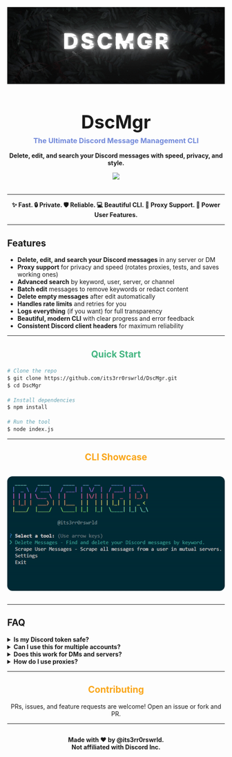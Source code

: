 <div align="center">
  <img src="assets/banner.gif" alt="DscMgr Logo" width="" />
  <h1 style="font-size:3em; margin-bottom:0.2em;">DscMgr</h1>
  <h3 style="color:#7289da; margin-top:0;">The Ultimate Discord Message Management CLI</h3>
  <p><b>Delete, edit, and search your Discord messages with speed, privacy, and style.</b></p>
  <img src="https://img.shields.io/badge/Discord-Manager-blueviolet?style=for-the-badge&logo=discord" />
  <br><br>
</div>

---

<div align="center">
  <b>✨ Fast.  🔒 Private.  🛡️ Reliable.  💻 Beautiful CLI.  🚀 Proxy Support.  🦾 Power User Features.</b>
</div>

---

## Features

- <b>Delete, edit, and search your Discord messages</b> in any server or DM
- <b>Proxy support</b> for privacy and speed (rotates proxies, tests, and saves working ones)
- <b>Advanced search</b> by keyword, user, server, or channel
- <b>Batch edit</b> messages to remove keywords or redact content
- <b>Delete empty messages</b> after edit automatically
- <b>Handles rate limits</b> and retries for you
- <b>Logs everything</b> (if you want) for full transparency
- <b>Beautiful, modern CLI</b> with clear progress and error feedback
- <b>Consistent Discord client headers</b> for maximum reliability

---

<div align="center">
  <h2 style="color:#43b581;">Quick Start</h2>
</div>

```bash
# Clone the repo
$ git clone https://github.com/its3rr0rswrld/DscMgr.git
$ cd DscMgr

# Install dependencies
$ npm install

# Run the tool
$ node index.js
```

---

<div align="center">
  <h2 style="color:#faa61a;">CLI Showcase</h2>
  <img src="/assets/demo.gif" alt="CLI Showcase" width="600" style="border-radius:12px; margin:1em 0;" />
</div>

---

## FAQ

<details>
<summary><b>Is my Discord token safe?</b></summary>
Your token is only used locally and never sent anywhere except Discord. You can use proxies for extra privacy.
</details>

<details>
<summary><b>Can I use this for multiple accounts?</b></summary>
Yes! Just change the token in your config or at the prompt.
</details>

<details>
<summary><b>Does this work for DMs and servers?</b></summary>
Absolutely. You can search, edit, and delete in DMs, group DMs, and any server you have access to.
</details>

<details>
<summary><b>How do I use proxies?</b></summary>
Put your proxies in <code>proxies.txt</code> (one per line). Enable proxy mode in the settings menu.
</details>

---

<div align="center">
  <h2 style="color:#faa61a;">Contributing</h2>
  <p>PRs, issues, and feature requests are welcome! Open an issue or fork and PR.</p>
</div>

---

<div align="center" style="margin-top:2em;">
  <b>Made with ❤️ by @its3rr0rswrld.<br>Not affiliated with Discord Inc.</b>
</div>
